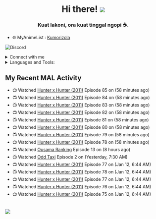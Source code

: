 <h1 align="center">Hi there! <img src="https://media.giphy.com/media/hvRJCLFzcasrR4ia7z/giphy.gif" width="25px"> </h1>
<h3 align="center">Kuat lakoni, ora kuat tinggal ngopi ☕.</h3>

- 🌐 MyAnimeList : [Kumorizola](https://myanimelist.net/animelist/Kumorizola)

![Discord](https://discord.c99.nl/widget/theme-3/761213268009943051.png)
<details>
      <summary>Connect with me</summary>
    <p align="left">
        <a href="https://www.facebook.com/kumori.hartley.1" target="blank"><img align="center"
                src="https://raw.githubusercontent.com/rahuldkjain/github-profile-readme-generator/master/src/images/icons/Social/facebook.svg"
                alt="kumori hartley" height="30" width="40" /></a>
        <a href="https://www.instagram.com/kumorizola/" target="blank"><img align="center"
                src="https://raw.githubusercontent.com/rahuldkjain/github-profile-readme-generator/master/src/images/icons/Social/instagram.svg"
                alt="kumorizola" height="30" width="40" /></a>
        <a href="https://discord.com" target="blank"><img align="center"
                src="https://raw.githubusercontent.com/rahuldkjain/github-profile-readme-generator/master/src/images/icons/Social/discord.svg"
                alt="Kumori#5882" height="30" width="40" /></a>
    </p>
</details>

<details>
    <summary align="left">Languages and Tools:</summary>
<p align="left">
      <a href="https://www.w3schools.com/css/" target="_blank">
        <img src="https://raw.githubusercontent.com/devicons/devicon/master/icons/css3/css3-original-wordmark.svg"
            alt="css3" width="40" height="40" /> </a> <a href="https://www.w3.org/html/" target="_blank"> <img
            src="https://raw.githubusercontent.com/devicons/devicon/master/icons/html5/html5-original-wordmark.svg"
            alt="html5" width="40" height="40" /> </a> <a href="https://www.java.com" target="_blank"> <img
            src="https://raw.githubusercontent.com/devicons/devicon/master/icons/java/java-original.svg" alt="java"
            width="40" height="40" /> </a> <a href="https://developer.mozilla.org/en-US/docs/Web/JavaScript"
            target="_blank"> <img
            src="https://raw.githubusercontent.com/devicons/devicon/master/icons/javascript/javascript-original.svg"
            alt="javascript" width="40" height="40" /> </a> <a href="https://nodejs.org" target="_blank"> <img
            src="https://raw.githubusercontent.com/devicons/devicon/master/icons/nodejs/nodejs-original-wordmark.svg"
            alt="nodejs" width="40" height="40" /> </a> <a href="https://www.python.org" target="_blank"> <img
            src="https://raw.githubusercontent.com/devicons/devicon/master/icons/python/python-original.svg"
            alt="python" width="40" height="40" /> </a> <a href="https://www.typescriptlang.org/" target="_blank"> <img
            src="https://raw.githubusercontent.com/devicons/devicon/master/icons/typescript/typescript-original.svg" 
            alt="typescript" width="40" height="40" /> </a> <a href="https://www.photoshop.com/en" target="_blank"> <img
            src="https://upload.wikimedia.org/wikipedia/commons/a/af/Adobe_Photoshop_CC_icon.svg" alt="photoshop" width="40" height="40"/> </a>
            <a href="https://www.adobe.com/products/premiere.html" target="_blank"> <img
            src="https://upload.wikimedia.org/wikipedia/commons/4/40/Adobe_Premiere_Pro_CC_icon.svg" alt="Premiere pro" width="40" height="40"/> </a>
            <a href="https://www.adobe.com/in/products/illustrator.html" target="_blank"> <img 
            src="https://upload.wikimedia.org/wikipedia/commons/f/fb/Adobe_Illustrator_CC_icon.svg" alt="illustrator" width="40" height="40"/> </a>
      
 </details>
 
 <h2> My Recent MAL Activity</h2>
<!-- MAL_ACTIVITY:start -->

- 📺 Watched [Hunter x Hunter (2011)](https://MyAnimeList.net/anime.php?id=11061) Episode 85 on (58 minutes ago)
- 📺 Watched [Hunter x Hunter (2011)](https://MyAnimeList.net/anime.php?id=11061) Episode 84 on (58 minutes ago)
- 📺 Watched [Hunter x Hunter (2011)](https://MyAnimeList.net/anime.php?id=11061) Episode 83 on (58 minutes ago)
- 📺 Watched [Hunter x Hunter (2011)](https://MyAnimeList.net/anime.php?id=11061) Episode 82 on (58 minutes ago)
- 📺 Watched [Hunter x Hunter (2011)](https://MyAnimeList.net/anime.php?id=11061) Episode 81 on (58 minutes ago)
- 📺 Watched [Hunter x Hunter (2011)](https://MyAnimeList.net/anime.php?id=11061) Episode 80 on (58 minutes ago)
- 📺 Watched [Hunter x Hunter (2011)](https://MyAnimeList.net/anime.php?id=11061) Episode 79 on (58 minutes ago)
- 📺 Watched [Hunter x Hunter (2011)](https://MyAnimeList.net/anime.php?id=11061) Episode 78 on (58 minutes ago)
- 📺 Watched [Ousama Ranking](https://MyAnimeList.net/anime.php?id=40834) Episode 13 on (8 hours ago)
- 📺 Watched [Odd Taxi](https://MyAnimeList.net/anime.php?id=46102) Episode 2 on (Yesterday, 7:30 AM)
- 📺 Watched [Hunter x Hunter (2011)](https://MyAnimeList.net/anime.php?id=11061) Episode 77 on (Jan 12, 6:44 AM)
- 📺 Watched [Hunter x Hunter (2011)](https://MyAnimeList.net/anime.php?id=11061) Episode 78 on (Jan 12, 6:44 AM)
- 📺 Watched [Hunter x Hunter (2011)](https://MyAnimeList.net/anime.php?id=11061) Episode 77 on (Jan 12, 6:44 AM)
- 📺 Watched [Hunter x Hunter (2011)](https://MyAnimeList.net/anime.php?id=11061) Episode 76 on (Jan 12, 6:44 AM)
- 📺 Watched [Hunter x Hunter (2011)](https://MyAnimeList.net/anime.php?id=11061) Episode 75 on (Jan 12, 6:44 AM)

<!-- MAL_ACTIVITY:end -->

  
<h2 align="left"> <img src="https://media.discordapp.net/attachments/918405470073520168/919220018355523584/ezgif.com-gif-maker_1.gif">
